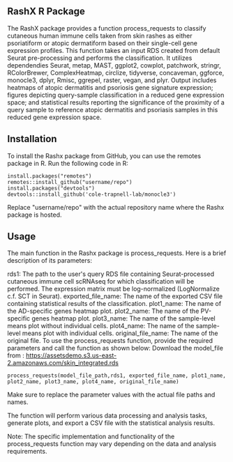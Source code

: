 ## RashX R Package
The RashX package provides a function process_requests to classify cutaneous human immune cells taken from skin rashes as either psoriatiform or atopic dermatiform based on their single-cell gene expression profiles. This function takes an input RDS created from default Seurat pre-processing and performs the classification.  It utilizes dependendies Seurat, metap, MAST, ggplot2, cowplot, patchwork, stringr, RColorBrewer, ComplexHeatmap, circlize, tidyverse, concaveman, ggforce, monocle3, dplyr, Rmisc, ggrepel, raster, vegan, and plyr.  Output includes heatmaps of atopic dermatitis and psoriosis gene signature expression; figures depicting query-sample classification in a reduced gene expression space; and statistical results reporting the significance of the proximity of a query sample to reference atopic dermatitis and psoriasis samples in this reduced gene expression space.

## Installation
To install the Rashx package from GitHub, you can use the remotes package in R. Run the following code in R:

```
install.packages("remotes")  
remotes::install_github("username/repo")
install.packages("devtools")
devtools::install_github('cole-trapnell-lab/monocle3')

```

Replace "username/repo" with the actual repository name where the Rashx package is hosted.

## Usage
The main function in the Rashx package is process_requests. Here is a brief description of its parameters:

rds1: The path to the user's query RDS file containing Seurat-processed cutaneous immune cell scRNAseq for which classification will be performed.  The expression matrix must be log-normalized (LogNormalize c.f. SCT in Seurat).
exported_file_name: The name of the exported CSV file containing statistical results of the classification.
plot1_name: The name of the AD-specific genes heatmap plot.
plot2_name: The name of the PV-specific genes heatmap plot.
plot3_name: The name of the sample-level means plot without individual cells.
plot4_name: The name of the sample-level means plot with individual cells.
original_file_name: The name of the original file.
To use the process_requests function, provide the required parameters and call the function as shown below:
Download the model_file from : https://assetsdemo.s3.us-east-2.amazonaws.com/skin_integrated.rds
 
```
process_requests(model_file_path,rds1, exported_file_name, plot1_name, plot2_name, plot3_name, plot4_name, original_file_name)
```
Make sure to replace the parameter values with the actual file paths and names.

The function will perform various data processing and analysis tasks, generate plots, and export a CSV file with the statistical analysis results.

Note: The specific implementation and functionality of the process_requests function may vary depending on the data and analysis requirements.
